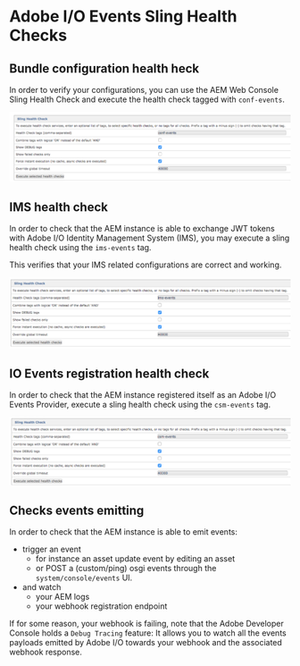 # Adobe I/O Events Sling Health Checks

## Bundle configuration health heck 

In order to verify your configurations, you can use the AEM Web Console Sling Health Check
and execute the health check tagged with `conf-events`.

   ![Health check for eventproxy,conf](../../img/events_aem_21.png "Health check for conf-events")


## IMS health check 

In order to check that the AEM instance is able to exchange JWT tokens 
with Adobe I/O Identity Management System (IMS), you may execute a sling health check using the `ims-events` tag.

This verifies that your IMS related configurations are correct and working.

   ![Health check for eventproxy,ims](../../img/events_aem_22.png "Health check for ims-events")


## IO Events registration health check 

In order to check that the AEM instance registered itself as an Adobe I/O Events Provider,
 execute a sling health check using the `csm-events` tag.

   ![Health check for eventproxy,csm](../../img/events_aem_23.png "Health check for csm-events")


## Checks events emitting

In order to check that the AEM instance is able to emit events:
* trigger an event 
   * for instance an asset update event by editing an asset
   * or POST a (custom/ping) osgi events through the `system/console/events` UI.
* and watch 
  * your AEM logs 
  * your webhook registration endpoint


If for some reason, your webhook is failing, note that the Adobe Developer Console holds a `Debug Tracing` feature:
It allows you to watch all the events payloads emitted by Adobe I/O towards your webhook and the associated webhook response.
